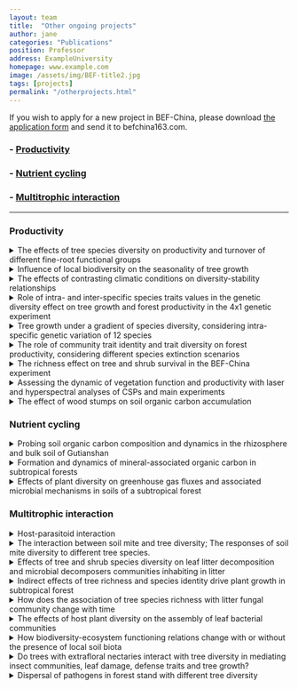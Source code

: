 ```yaml
---
layout: team
title:  "Other ongoing projects"
author: jane
categories: "Publications"
position: Professor
address: ExampleUniversity
homepage: www.example.com
image: /assets/img/BEF-title2.jpg
tags: [projects]
permalink: "/otherprojects.html"
---
```

<p>If you wish to apply for a new project in BEF-China, please download <a href="{{site.baseurl}}/assets/file/Application template for working in BEF-China platform.doc">the application form</a> and send it to <i class="fas fa-envelope"></i> befchina<i class="fas fa-at"></i>163.com.</p>

### - [Productivity](#productivity)
### - [Nutrient cycling](#nutrient-cycling)
### - [Multitrophic interaction](#multitrophic-interaction)


* * *
### Productivity
<details>
<summary class="dropdown-text"> The effects of tree species diversity on productivity and turnover of different fine-root functional groups</summary><br>
<div class="row">
    <div class="col-md-3">
    <img class = "img3" src=" {{ site.baseurl }}/assets/projects/ZhenkaiSun/Sun1.jpg">
    </div>
    <div class="col-md-3">
      <img class = "img3" src=" {{ site.baseurl }}/assets/projects/ZhenkaiSun/Sun2.jpg">
    </div>
    <div class="col-md-4">
      <li class="dropdown-sub">
      <strong><strong>Principal Investigator:</strong></strong> <br>
      Assist. Prof. Dr. ZhenKai Sun<br>  	
      Research Institute of Forestry, Chinese Academy of Forestry<br>
      <i class="fas fa-envelope"></i> sunzhenkai1987<i class="fas fa-at"></i>163.com
      </li>
    </div>
</div>
</details>

<details>
<summary class="dropdown-text"> Influence of local biodiversity on the seasonality of tree growth</summary><br>
<div class="row">
    <div class="col-md-3">
    <img class = "img3" src=" {{ site.baseurl }}/assets/projects/Gheyur/Gheyur1.jpg">
    </div>
    <div class="col-md-3">
      <img class = "img3" src=" {{ site.baseurl }}/assets/projects/Gheyur/Gheyur2.jpg">
    </div>
    <div class="col-md-4">
    <li class="dropdown-sub"><strong>Principal Investigator:</strong><br>
    Assoc. Prof. Dr. Zhiyao Tang<br>
    College of Urban and Environmental Sciences, Peking University<br>
    <i class="fas fa-envelope"></i> zytang<i class="fas fa-at"></i>urban.pku.edu.cn<br>
    <strong>PhD student: Gheyur Gheyret</strong>
    </li>
    </div>
</div>
</details>

<details>
<summary class="dropdown-text"> The effects of contrasting climatic conditions on diversity-stability relationships</summary><br>
<div class="row">
    <div class="col-md-3">
    <img class = "img3" src=" {{ site.baseurl }}/assets/projects/climate.jpg">
    </div>
    <div class="col-md-4">
    <li class="dropdown-sub"><strong>Principal Investigators:</strong> <br>
    Prof. Dr. Christian Wirth<br>
    Institute of Biology, Leipzig University (UL) & iDiv<br>
    <i class="fas fa-envelope"></i> cwirth<i class="fas fa-at"></i>uni-leipzig.de<br>
    <strong>PhD student: Florian Schnabel</strong>
    </li>
    </div>
</div>

</details>

<details>
<summary class="dropdown-text"> Role of intra- and inter-specific species traits values in the genetic diversity effect on tree growth and forest productivity in the 4x1 genetic experiment</summary><br>
<div class="row">
    <div class="col-md-3">
    <img class = "img3" src=" {{ site.baseurl }}/assets/projects/FrancaBongers/FrancaBongers1.jpg">
    </div>
    <div class="col-md-3">
      <img class = "img3" src=" {{ site.baseurl }}/assets/projects/FrancaBongers/FrancaBongers2.jpg">
    </div>
    <div class="col-md-4">
    <li class="dropdown-sub"><strong>Principal Investigators:</strong> <br>
    Assoc. Prof. Dr. Xiaojuan Liu<br>
    Institute of Botany, Chinese Academy of Sciences<br>
    <i class="fas fa-envelope"></i> liuxiaojuan06<i class="fas fa-at"></i>ibcas.ac.cn<br>
    Prof. Dr. Keping Ma<br>
    Institute of Botany, Chinese Academy of Sciences<br>
    <i class="fas fa-envelope"></i> kpma<i class="fas fa-at"></i>ibcas.ac.cn<br>
    <strong>Postdoc: Dr. Franca J Bongers</strong>
    </li>
    </div>
</div>

</details>

<details>
<summary class="dropdown-text"> Tree growth under a gradient of species diversity, considering intra-specific genetic variation of 12 species</summary><br>
<div class="row">
    <div class="col-md-3">
    <img class = "img3" src=" {{ site.baseurl }}/assets/projects/FrancaBongers/FrancaBongers3.jpg">
    </div>
    <div class="col-md-3">
      <img class = "img3" src=" {{ site.baseurl }}/assets/projects/FrancaBongers/FrancaBongers4.jpg">
    </div>
    <div class="col-md-4">
    <li class="dropdown-sub"><strong>Principal Investigators:</strong><br>
    Assoc. Prof. Dr. Xiaojuan Liu<br>
    Institute of Botany, Chinese Academy of Sciences<br>
    <i class="fas fa-envelope"></i> liuxiaojuan06<i class="fas fa-at"></i>ibcas.ac.cn<br>
    Prof. Dr. Keping Ma<br>
    Institute of Botany, Chinese Academy of Sciences<br>
    <i class="fas fa-envelope"></i> kpma<i class="fas fa-at"></i>ibcas.ac.cn<br>
    <strong>Postdoc: Dr. Franca J Bongers</strong>
    </li>
    </div>
</div>
</details>

<details>
<summary class="dropdown-text"> The role of community trait identity and trait diversity on forest productivity, considering different species extinction scenarios</summary><br>
<div class="row">
    <div class="col-md-3">
    <img class = "img3" src=" {{ site.baseurl }}/assets/projects/FrancaBongers/trait1.jpg">
    </div>
    <div class="col-md-3">
      <img class = "img3" src=" {{ site.baseurl }}/assets/projects/FrancaBongers/trait2.jpg">
    </div>
    <div class="col-md-4">
    <li class="dropdown-sub"><strong>Principal Investigators:</strong><br>
    Assoc. Prof. Dr. Xiaojuan Liu<br>
    Institute of Botany, Chinese Academy of Sciences<br>
    <i class="fas fa-envelope"></i> liuxiaojuan06<i class="fas fa-at"></i>ibcas.ac.cn<br>
    Prof. Dr. Keping Ma<br>
    Institute of Botany, Chinese Academy of Sciences<br>
    <i class="fas fa-envelope"></i> kpma<i class="fas fa-at"></i>ibcas.ac.cn<br>
    <strong>Postdoc: Dr. Franca J Bongers</strong>
    </li>
    </div>
</div>

</details>

<details>
<summary class="dropdown-text"> The richness effect on tree and shrub survival in the BEF-China experiment</summary><br>
<div class="row">
    <div class="col-md-3">
    <img class = "img3" src=" {{ site.baseurl }}/assets/projects/ShanLi/shanli1.jpg">
    </div>
    <div class="col-md-3">
      <img class = "img3" src=" {{ site.baseurl }}/assets/projects/ShanLi/shanli2.jpg">
    </div>
    <div class="col-md-4">
    <li class="dropdown-sub"><strong>Principal Investigators:</strong><br>
    Assoc. Prof. Dr. Xiaojuan Liu<br>
    Institute of Botany, Chinese Academy of Sciences<br>
    <i class="fas fa-envelope"></i> liuxiaojuan06<i class="fas fa-at"></i>ibcas.ac.cn<br>
    Prof. Dr. Keping Ma<br>
    Institute of Botany, Chinese Academy of Sciences<br>
    <i class="fas fa-envelope"></i> kpma<i class="fas fa-at"></i>ibcas.ac.cn<br>
    <strong>Postdoc: Dr. Shan Li</strong>
    </li>
    </div>
</div>

</details>

<details>
<summary class="dropdown-text"> Assessing the dynamic of vegetation function and productivity with laser and hyperspectral analyses of CSPs and main experiments</summary><br>
<div class="row">
    <!-- <div class="col-md-3">
    <img class = "img3" src=" {{ site.baseurl }}/assets/projects/Michael/Michael1.jpg">
    <img class = "img3" src=" {{ site.baseurl }}/assets/projects/Michael/Michael2.jpg">
    </div> -->
    <div class="col-md-6">
    <li class="dropdown-sub"><strong>Principal Investigators:</strong> <br>
    Assoc. Prof. Dr. Xiaojuan Liu<br>
    Institute of Botany, Chinese Academy of Sciences<br>
    <i class="fas fa-envelope"></i> liuxiaojuan06<i class="fas fa-at"></i>ibcas.ac.cn<br>
    Prof. Dr. Bernhard Schmid<br>
    University of Zurich<br>
    <i class="fas fa-envelope"></i> bernhard.schmid<i class="fas fa-at"></i>ieu.uzh.ch<br>
    Prof. Dr. Keping Ma<br>
    Institute of Botany, Chinese Academy of Sciences<br>
    <i class="fas fa-envelope"></i> kpma<i class="fas fa-at"></i>ibcas.ac.cn<br>
    Prof. Dr. Michael E. Schaepman<br>
    University of Zurich<br>
    <i class="fas fa-envelope"></i> michael.schaepman<i class="fas fa-at"></i>geo.uzh.ch<br>	 
    </li>
    </div>
</div>

</details>

<details>
<summary class="dropdown-text"> The effect of wood stumps on soil organic carbon accumulation</summary><br>
<div class="row">
    <div class="col-md-3">
    <img class = "img3" src=" {{ site.baseurl }}/assets/projects/YinLi/li1.jpg">
    </div>
    <div class="col-md-3">
      <img class = "img3" src=" {{ site.baseurl }}/assets/projects/YinLi/li2.jpg">
    </div>
    <div class="col-md-4">
    <li class="dropdown-sub"><strong>Principal Investigators:</strong><br>
    Assoc. Prof. Dr. Yin Li	Sanming University<br>
    <i class="fas fa-envelope"></i> lijiang413508<i class="fas fa-at"></i>126.com
    </li>
    </div>
</div>

</details>

### Nutrient cycling
<details>
<summary class="dropdown-text"> Probing soil organic carbon composition and dynamics in the rhizosphere and bulk soil of Gutianshan</summary><br>
<div class="row">
    <div class="col-md-3">
      <img class = "img3" src=" {{ site.baseurl }}/assets/projects/YufuJia/YufuJia1.jpg">
    </div>
    <div class="col-md-3">
      <img class = "img3" src=" {{ site.baseurl }}/assets/projects/YufuJia/YufuJia2.jpg">
    </div>
    <div class="col-md-4">
      <li class="dropdown-sub"><strong>Principal Investigators:</strong><br>
        Prof. Dr. Xiaojuan Feng<br>
        Institute of Botany, Chinese Academy of Sciences<br>
        <i class="fas fa-envelope"></i> xfeng<i class="fas fa-at"></i>ibcas.ac.cn<br>
        Assist. Prof. Dr. Yufu Jia<br>
        Institute of Botany, Chinese Academy of Sciences<br>
        <i class="fas fa-envelope"></i> yufu123jia<i class="fas fa-at"></i>163.com<br>
      </li>
    </div>
</div>
</details>

<details>
<summary class="dropdown-text"> Formation and dynamics of mineral-associated organic carbon in subtropical forests</summary><br>
<div class="row">
    <div class="col-md-3">
      <img class = "img3" src=" {{ site.baseurl }}/assets/projects/ZongguangLiu/ZongguangLiu1.jpg">
    </div>
    <div class="col-md-3">
      <img class = "img3" src=" {{ site.baseurl }}/assets/projects/ZongguangLiu/ZongguangLiu2.jpg">
    </div>
    <div class="col-md-4">
    <li class="dropdown-sub"><strong>Principal Investigators:</strong><br>
    Prof. Dr. Xiaojuan Feng	Institute of Botany, Chinese Academy of Sciences<br>
    <i class="fas fa-envelope"></i> xfeng<i class="fas fa-at"></i>ibcas.ac.cn<br>
    <strong>PhD student: Zongguang Liu</strong>
    </li>
    </div>
</div>
</details>

<details>
<summary class="dropdown-text"> Effects of plant diversity on greenhouse gas fluxes and associated microbial mechanisms in soils of a subtropical forest</summary><br>
<div class="row">
    <div class="col-md-3">
    <img class = "img3" src=" {{ site.baseurl }}/assets/projects/XiaoqiZhou/XiaoqiZhou.jpg">
    </div>
    <div class="col-md-4">
    <li class="dropdown-sub"><strong>Principal Investigators:</strong><br>
    Prof. Dr. Xiaoqi Zhou<br>
    School of Ecological and Environmental Sciences, East China Normal University<br>
    <i class="fas fa-envelope"></i> xqzhou<i class="fas fa-at"></i>des.ecnu.edu.cn
    </li>
    </div>
</div>

</details>

### Multitrophic interaction
<details>
<summary class="dropdown-text"> Host-parasitoid interaction	</summary><br>
<div class="row">
    <div class="col-md-3">
    <img class = "img3" src=" {{ site.baseurl }}/assets/projects/PengfeiGuo/PengfeiGuo1.jpg">
    </div>
    <div class="col-md-3">
      <img class = "img3" src=" {{ site.baseurl }}/assets/projects/PengfeiGuo/PengfeiGuo2.jpg">
    </div>
    <div class="col-md-4">
    <li class="dropdown-sub"><strong>Principal Investigators:</strong><br>
    Chaodong Zhu<br>
    Institute of Zoology, Chinese Academy of Sciences<br>
    <i class="fas fa-envelope"></i> zhucd<i class="fas fa-at"></i>ioz.ac.cn<br>
    <strong>PhD student: Pengfei Guo</strong>
    </li>
    </div>
</div>

</details>

<details>
<summary class="dropdown-text"> The interaction between soil mite and tree diversity; The responses of soil mite diversity to different tree species.</summary><br>
<div class="row">
    <div class="col-md-3">
    <img class = "img3" src=" {{ site.baseurl }}/assets/projects/YannanChen/YannanChen1.jpg">
    </div>
    <div class="col-md-3">
      <img class = "img3" src=" {{ site.baseurl }}/assets/projects/YannanChen/YannanChen2.jpg">
    </div>
    <div class="col-md-4">
    <li class="dropdown-sub"><strong>Principal Investigators:</strong><br>
    Prof. Dr. Chaodong Zhu<br>
    Institute of Zoology, Chinese Academy of Sciences<br>
    <i class="fas fa-envelope"></i> zhucd<i class="fas fa-at"></i> ioz.ac.cn <br>
    Prof. Dr. Jun Chen<br>
    Institute of Zoology, Chinese Academy of Sciences<br>
    <i class="fas fa-envelope"></i> chenj<i class="fas fa-at"></i>ioz.ac.cn<br>
    <strong>Master student: Yannan Chen</strong>
    </li>
    </div>
</div>

</details>

<details>
<summary class="dropdown-text"> Effects of tree and shrub species diversity on leaf litter decomposition and microbial decomposers communities inhabiting in litter</summary><br>
<div class="row">
    <div class="col-md-3">
    <img class = "img3" src=" {{ site.baseurl }}/assets/projects/Honglin/Honglin1.jpg">
    </div>
    <div class="col-md-3">
      <img class = "img3" src=" {{ site.baseurl }}/assets/projects/Honglin/Honglin2.jpg">
    </div>
    <div class="col-md-4">
    <li class="dropdown-sub"><strong>Principal Investigators:</strong><br>
    Assoc. Prof. Dr. Naili Zhang<br>
    Institute of Botany, Chinese Academy of Sciences<br>
    <i class="fas fa-envelope"></i> zhangnl<i class="fas fa-at"></i>ibcas.ac.cn<br>
    <strong>Postdoc: Dr. Hong Lin</strong>
    </li>
    </div>
</div>

</details>

<details>
<summary class="dropdown-text"> Indirect effects of tree richness and species identity drive plant growth in subtropical forest</summary><br>
<div class="row">
    <div class="col-md-3">
    <img class = "img3" src=" {{ site.baseurl }}/assets/projects/Honglin/Honglin3.jpg">
    </div>
    <div class="col-md-3">
      <img class = "img3" src=" {{ site.baseurl }}/assets/projects/Honglin/Honglin4.jpg">
    </div>
    <div class="col-md-4">
    <li class="dropdown-sub"><strong>Principal Investigators:</strong><br>
    Assoc. Prof. Dr. Naili Zhang<br>
    Institute of Botany, Chinese Academy of Sciences<br>
    <i class="fas fa-envelope"></i> zhangnl<i class="fas fa-at"></i>ibcas.ac.cn<br>
    <strong>Postdoc: Dr. Hong Lin</strong>
    </li>
    </div>
</div>
</details>

<details>
<summary class="dropdown-text"> How does the association of tree species richness with litter fungal community change with time</summary><br>
<div class="row">
    <div class="col-md-3">
    <img class = "img3" src=" {{ site.baseurl }}/assets/projects/XinleiZhang/XinleiZhang1.jpg">
    </div>
    <div class="col-md-3">
      <img class = "img3" src=" {{ site.baseurl }}/assets/projects/XinleiZhang/XinleiZhang2.jpg">
    </div>
    <div class="col-md-4">
    <li class="dropdown-sub"><strong>Principal Investigators:</strong><br>
    Assoc. Prof. Dr. Naili Zhang<br>
    Institute of Botany, Chinese Academy of Sciences<br>
    <i class="fas fa-envelope"></i> zhangnl<i class="fas fa-at"></i>ibcas.ac.cn<br>
    <strong>Master student: Xinlei Zhang</strong>
    </li>
    </div>
</div>

</details>

<details>
<summary class="dropdown-text"> The effects of host plant diversity on the assembly of leaf bacterial communities</summary><br>
<div class="row">
    <div class="col-md-3">
    <img class = "img3" src=" {{ site.baseurl }}/assets/projects/yangxian/yangxian1.jpg">
    </div>
    <div class="col-md-3">
      <img class = "img3" src=" {{ site.baseurl }}/assets/projects/yangxian/yangxian2.jpg">
    </div>
    <div class="col-md-4">
    <li class="dropdown-sub"><strong>Principal Investigators:</strong><br>
    Prof. Dr. Lin Jiang	Georgia<br>
    Institute of Technology<br>
    <i class="fas fa-envelope"></i> lin.jiang<i class="fas fa-at"></i>biology.gatech.edu<br>
    <strong>PhD student: Xian Yang</strong>
    </li>
    </div>
</div>

</details>

<details>
<summary class="dropdown-text"> How biodiversity-ecosystem functioning relations change with or without the presence of local soil biota</summary><br>
<div class="row">
    <div class="col-md-3">
    <img class = "img3" src=" {{ site.baseurl }}/assets/projects/SylviaHaider/SylviaHaider1.jpg">
    </div>
    <div class="col-md-3">
      <img class = "img3" src=" {{ site.baseurl }}/assets/projects/SylviaHaider/SylviaHaider2.jpg">
    </div>
    <div class="col-md-4">
    <li class="dropdown-sub"><strong>Principal Investigators:</strong><br>
    Dr. Sylvia Haider<br>
    Institute of Biology / Geobotany, MLU & iDiv；<br>
    <i class="fas fa-envelope"></i> sylvia.haider<i class="fas fa-at"></i>botanik.uni-halle.de<br>
    Dr. Yang Bo	<br>
    Jingdezhen University	<br>
    <i class="fas fa-envelope"></i> yangbomvp<i class="fas fa-at"></i>aliyun.com<br>
    </li>
    </div>
</div>
</details>

<details>
<summary class="dropdown-text"> Do trees with extrafloral nectaries interact with tree diversity in mediating insect communities, leaf damage, defense traits and tree growth?</summary><br>
<div class="row">
    <div class="col-md-3">
      <img class = "img3" src=" {{ site.baseurl }}/assets/projects/MichaelStaab/MichaelStaab1.jpg">
      <img class = "img3" src=" {{ site.baseurl }}/assets/projects/MichaelStaab/MichaelStaab2.jpg">
    </div>
    <div class="col-md-6">
    <li class="dropdown-sub"><strong>Principal Investigators:</strong><br>
    Assoc. Prof. Dr. Xiaojuan Liu<br>
    Institute of Botany, Chinese Academy of Sciences<br>
    <i class="fas fa-envelope"></i> liuxiaojuan06<i class="fas fa-at"></i>ibcas.ac.cn<br>
    Assoc. Prof. Dr. Naili Zhang<br>
    Institute of Botany, Chinese Academy of Sciences<br>
    <i class="fas fa-envelope"></i> zhangnl<i class="fas fa-at"></i>ibcas.ac.cn<br>
    Assoc. Prof. Dr. Michael Staab<br>
    University of Freiburg<br>
    <i class="fas fa-envelope"></i> michael.staab<i class="fas fa-at"></i>nature.uni-freiburg.de<br>
    <strong>Master student: Stefanie Pietsch</strong>
    </li>
    </div>
</div>

</details>

<details>
<summary class="dropdown-text"> Dispersal of pathogens in forest stand with different tree diversity</summary><br>
<div class="row">
    <div class="col-md-3">
    <img class = "img3" src=" {{ site.baseurl }}/assets/projects/ShaoranLi/ShaoranLi2.jpg">
    </div>
    <div class="col-md-3">
      <img class = "img3" src=" {{ site.baseurl }}/assets/projects/ShaoranLi/ShaoranLi1.jpg">
    </div>
    <div class="col-md-4">
    <li class="dropdown-sub"><strong><strong>Principal Investigators:</strong></strong><br>
    Assoc. Prof. Dr. Yu Liang<br>
    Institute of Botany, Chinese Academy of Sciences<br>
    <i class="fas fa-envelope"></i> coolrain<i class="fas fa-at"></i>ibcas.ac.cn<br>
    <strong>Master student: Shaoran Li</strong>
    </li>
    </div>
</div>

</details>
